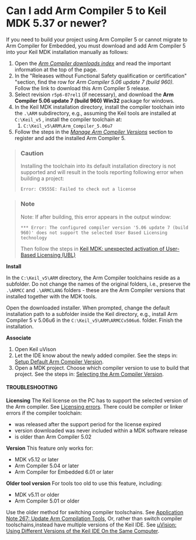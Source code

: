 # Can I add Arm Compiler 5 to Keil MDK 5.37 or newer?



If you need to build your project using Arm Compiler 5 or cannot migrate to Arm Compiler for Embedded, you must download and add Arm Compiler 5 into your Keil MDK installation manually as follows:

1. Open the [*Arm Compiler downloads index*](https://developer.arm.com/documentation/ka005198/latest) and read the important information at the top of the page.
2. In the "Releases without Functional Safety qualification or certification" "section, find the row for *Arm Compiler 5.06 update 7 (build 960).* Follow the link to download this Arm Compiler 5 release.
3. Select revision `r5p6-07rel1` (if necessary), and download the **Arm Compiler 5.06 update 7 (build 960) Win32** package for windows.
4. In the Keil MDK installation directory, install the compiler toolchain into the `.\ARM` subdirectory, e.g., assuming the Keil tools are installed at `C:\Keil_v5` , install the compiler toolchain at:
   1. `C:\Keil_v5\ARM\Arm_Compiler_5.06u7`
5. Follow the steps in the [*Manage Arm Compiler Versions*](https://www.keil.com/support/man/docs/uv4/uv4_armcompilers.htm) section to register and add the installed Arm Compiler 5.

> ### Caution
>
> Installing the toolchain into its default installation directory is not supported and will result in the tools reporting following error when building a project:
>
> ```
> Error: C9555E: Failed to check out a license
> ```

> ### Note
>
> Note: If after building, this error appears in the output window:
>
> ```
> *** Error: The configured compiler version '5.06 update 7 (build 960)' does not support the selected User Based Licensing technology
> ```
>
> Then follow the steps in [Keil MDK: unexpected activation of User-Based Licensing (UBL)](https://developer.arm.com/documentation/ka005577/latest)





**Install**

In the `C:\Keil_v5\ARM` directory, the Arm Compiler toolchains reside as a subfolder. Do not change the names of the original folders, i.e., preserve the `.\ARMCC` and `.\ARMCLANG` folders - these are the Arm Compiler versions that installed together with the MDK tools.

Open the downloaded installer. When prompted, change the default installation path to a subfolder inside the Keil directory, e.g., install Arm Compiler 5 v 5.06u6 in the `C:\Keil_v5\ARM\ARMCCv506u6`. folder. Finish the installation.

**Associate**

1. Open Keil uVison
2. Let the IDE know about the newly added compiler. See the steps in: [Setup Default Arm Compiler Version](https://developer.arm.com/documentation/101407/0538/Creating-Applications/Tips-and-Tricks/Setup-Default-Arm-Compiler-Version).
3. Open a MDK project. Choose which compiler version to use to build that project. See the steps in: [Selecting the Arm Compiler Version](https://developer.arm.com/documentation/101407/0538/Creating-Applications/Tips-and-Tricks/Manage-Arm-Compiler-Versions).

#### TROUBLESHOOTING

**Licensing** The Keil license on the PC has to support the selected version of the Arm compiler. See [Licensing errors](https://developer.arm.com/documentation/101454/0110/License-Management/Licensing-Errors). There could be compiler or linker errors if the compiler toolchain:

- was released after the support period for the license expired
- version downloaded was never included within a MDK software release
- is older than Arm Compiler 5.02

**Version** This feature only works for:

- MDK v5.12 or later
- Arm Compiler 5.04 or later
- Arm Compiler for Embedded 6.01 or later

**Older tool version** For tools too old to use this feature, including:

- MDK v5.11 or older
- Arm Compiler 5.01 or older

Use the older method for switching compiler toolschains. See [Application Note 267: Update Arm Compilation Tools](https://developer.arm.com/documentation/kan267/latest/), Or, rather than switch compiler toolschains,instead have multiple versions of the Keil IDE. See [µVision: Using Different Versions of the Keil IDE On the Same Computer](https://developer.arm.com/documentation/ka002949/latest).